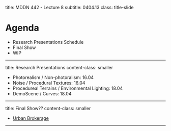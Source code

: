 
title: MDDN 442 - Lecture 8
subtitle: 0404.13
class: title-slide


# Agenda

* Research Presentations Schedule
* Final Show
* WIP

---

title: Research Presentations
content-class: smaller

* Photorealism / Non-photoralism: 16.04
* Noise / Procedural Textures: 16.04
* Procedureal Terrains / Environmental Lighting: 18.04
* DemoScene / Curves: 18.04


---

title: Final Show??
content-class: smaller

* [Urban Brokerage](http://wellington.govt.nz/your-council/news/2013/04/urban-dream-brokerage)

---

